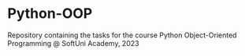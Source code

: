 # Python-OOP
Repository containing the tasks for the course Python Object-Oriented Programming @ SoftUni Academy, 2023
